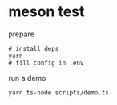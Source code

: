 # meson test

prepare 
```shell
# install deps
yarn
# fill config in .env
```

run a demo

```
yarn ts-node scripts/demo.ts
```
